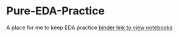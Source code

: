 # Pure-EDA-Practice
 A place for me to keep EDA practice
[binder link to view notebooks]("https://mybinder.org/v2/gh/RJBraith/Pure-EDA-Practice/HEAD")
